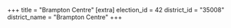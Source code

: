 +++
title = "Brampton Centre"
[extra]
election_id = 42
district_id = "35008"
district_name = "Brampton Centre"
+++
